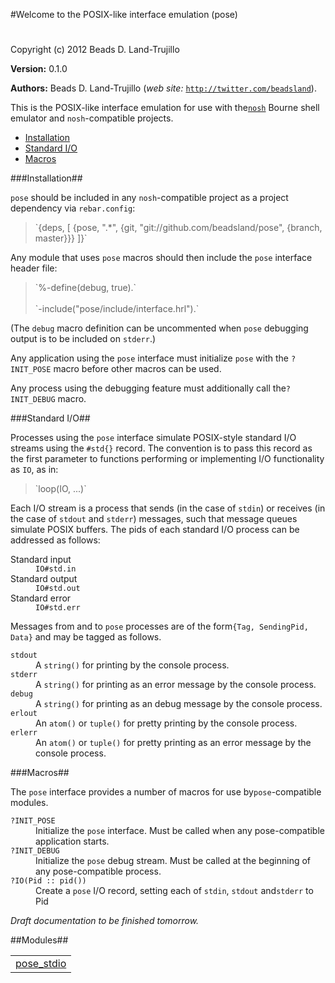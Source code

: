 

#Welcome to the POSIX-like interface emulation (pose)#


Copyright (c) 2012 Beads D. Land-Trujillo

__Version:__ 0.1.0

__Authors:__ Beads D. Land-Trujillo (_web site:_ [`http://twitter.com/beadsland`](http://twitter.com/beadsland)).

This is the POSIX-like interface emulation for use with the[`nosh`](http://github.com/beadsland/nosh) Bourne shell
  emulator and `nosh`-compatible projects.
* [Installation](http://github.com/beadsland/pose/blob/master/doc/README.md#Installation)
* [Standard I/O](http://github.com/beadsland/pose/blob/master/README.md#Standard_I/O)
* [Macros](http://github.com/beadsland/pose/blob/master/doc/README.md#Macros)


###<a name="Installation">Installation</a>##


`pose` should be included in any `nosh`-compatible project as a project
  dependency via `rebar.config`:
<blockquote>`{deps, [
     {pose, ".*",
       {git, "git://github.com/beadsland/pose", {branch, master}}}
    ]}`</blockquote>


Any module that uses `pose` macros should then include the `pose`
interface header file:
<blockquote>`%-define(debug, true).`
<br></br>
`-include("pose/include/interface.hrl").`</blockquote>


(The `debug` macro definition can be uncommented when `pose` debugging
  output is to be included on `stderr`.)

Any application using the `pose` interface must initialize `pose`
  with the `?INIT_POSE` macro before other macros can be used.

Any process using the debugging feature must additionally call the`?INIT_DEBUG` macro.

###<a name="Standard_I/O">Standard I/O</a>##


Processes using the `pose` interface simulate POSIX-style
  standard I/O streams using the `#std{}` record.  The convention is to
  pass this record as the first parameter to functions performing or
  implementing I/O functionality as `IO`, as in:
<blockquote>`loop(IO, ...)`</blockquote>


Each I/O stream is a process that sends (in the case of `stdin`) or
  receives (in the case of `stdout` and `stderr`) messages, such that
message queues simulate POSIX buffers.  The pids of each standard I/O
process can be addressed as follows:

<dt> Standard input </dt>

 

<dd> <code>IO#std.in</code> </dd>



<dt> Standard output </dt>

 

<dd> <code>IO#std.out</code> </dd>



<dt> Standard error </dt>

 

<dd> <code>IO#std.err</code> </dd>



Messages from and to `pose` processes are of the form`{Tag, SendingPid, Data}` and may be tagged as follows.

<dt> <code>stdout</code> </dt>



<dd> A <code>string()</code> for printing by the console process. </dd>



<dt> <code>stderr</code> </dt>



<dd> A <code>string()</code> for printing as an error message by the console process.</dd>



<dt> <code>debug</code> </dt>



<dd> A <code>string()</code> for printing as an debug message by the console process.</dd>



<dt> <code>erlout</code> </dt>



<dd> An <code>atom()</code> or <code>tuple()</code> for pretty printing by the console process.</dd>



<dt> <code>erlerr</code> </dt>



<dd> An <code>atom()</code> or <code>tuple()</code> for pretty printing as an error message
       by the console process.</dd>



###<a name="Macros">Macros</a>##


The `pose` interface provides a number of macros for use by`pose`-compatible modules.

<dt> <code>?INIT_POSE</code> </dt>



<dd> Initialize the <code>pose</code> interface.  Must be called when any
  pose-compatible application starts. </dd>



<dt> <code>?INIT_DEBUG</code> </dt>



<dd> Initialize the <code>pose</code> debug stream.  Must be called at the
  beginning of any pose-compatible process. </dd>



<dt> <code>?IO(Pid :: pid())</code> </dt>



<dd> Create a <code>pose</code> I/O record, setting each of <code>stdin</code>, <code>stdout</code> and<code>stderr</code> to Pid </dd>

_Draft documentation to be finished tomorrow._

##Modules##


<table width="100%" border="0" summary="list of modules">
<tr><td><a href="http://github.com/beadsland/pose/blob/master/doc/pose_stdio.md" class="module">pose_stdio</a></td></tr></table>

